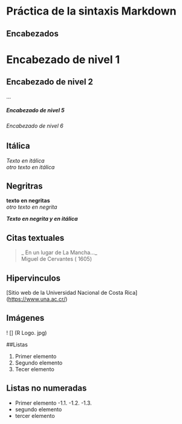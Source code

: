 # Práctica de la sintaxis Markdown

## Encabezados 
# Encabezado de nivel 1 
## Encabezado de nivel 2
...
##### Encabezado de nivel 5
###### Encabezado de nivel 6

## Itálica
*Texto en itálica*
\
_otro texto en itálica_

## Negritras
**texto en negritas**
\
_otro texto en negrita_

_**Texto en negrita y en itálica**_

## Citas textuales
>_ En un lugar de  La Mancha..._
\
Miguel de Cervantes ( 1605)

## Hipervinculos
[Sitio web de la Universidad Nacional de Costa Rica] (https://www.una.ac.cr/)

## Imágenes
! [] (R Logo. jpg)

##Listas
1. Primer elemento
2. Segundo elemento
3. Tecer elemento

## Listas no numeradas
- Primer elemento
    -1.1.
    -1.2.
    -1.3.
- segundo elemento
- tercer elemento
